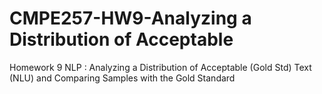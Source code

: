 # CMPE257-HW9-Analyzing a Distribution of Acceptable
Homework 9 NLP : Analyzing a Distribution of Acceptable (Gold Std) Text (NLU) and Comparing Samples with the Gold Standard
